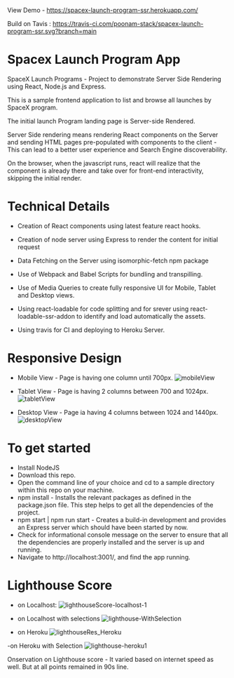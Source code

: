 View Demo - https://spacex-launch-program-ssr.herokuapp.com/

Build on Tavis : https://travis-ci.com/poonam-stack/spacex-launch-program-ssr.svg?branch=main

# Spacex Launch Program App

SpaceX Launch Programs - Project to demonstrate Server Side Rendering using React, Node.js and Express.

This is a sample frontend application to list and browse all launches by SpaceX program.

The initial launch Program landing page is Server-side Rendered.

Server Side rendering means rendering React components on the Server and sending HTML pages pre-populated with components to the client - This can lead to a better user experience and Search Engine discoverability.

On the browser, when the javascript runs, react will realize that the component is already there and take over for front-end interactivity, skipping the initial render. 

# Technical Details

- Creation of React components using latest feature react hooks. 

- Creation of node server using Express to render the content for initial request

- Data Fetching on the Server using isomorphic-fetch npm package

- Use of Webpack and Babel Scripts for bundling and transpilling.

- Use of Media Queries to create fully responsive UI for Mobile, Tablet and Desktop views.

- Using react-loadable for code splitting and for srever using react-loadable-ssr-addon to identify and load automatically the assets.

- Using travis for CI and deploying to Heroku Server.

# Responsive Design

- Mobile View - Page is having one column until 700px.
![mobileView](https://user-images.githubusercontent.com/51441748/97817318-9b051700-1cc1-11eb-996a-5aff4fd5e69a.png)

- Tablet View - Page is having 2 columns between 700 and 1024px.
![tabletView](https://user-images.githubusercontent.com/51441748/97817319-9b9dad80-1cc1-11eb-86dd-55bbd0a60ca9.png)

- Desktop View - Page ia having 4 columns between 1024 and 1440px.
![desktopView](https://user-images.githubusercontent.com/51441748/97817315-98a2bd00-1cc1-11eb-9a4b-f1b4f35bcceb.png)


# To get started

- Install NodeJS
- Download this repo.
- Open the command line of your choice and cd to a sample directory within this repo on your machine.
- npm install - Installs the relevant packages as defined in the package.json file. This step helps to get all the dependencies of the project.
- npm start | npm run start - Creates a build-in development and provides an Express server which should have been started by now.
- Check for informational console message on the server to ensure that all the dependencies are properly installed and the server is up and running.
- Navigate to http://localhost:3001/, and find the app running.


# Lighthouse Score
- on Localhost:
![lighthouseScore-localhost-1](https://user-images.githubusercontent.com/51441748/97817340-c425a780-1cc1-11eb-939a-31b0e4ac4f45.png)

- on Localhost with selections
![lighthouse-WithSelection](https://user-images.githubusercontent.com/51441748/97817298-6db86900-1cc1-11eb-8cc5-7ba1f312b610.png)

- on Heroku
![lighthouseRes_Heroku](https://user-images.githubusercontent.com/51441748/97817317-9a6c8080-1cc1-11eb-8ba6-f0c9c0fc0d2d.png)

-on Heroku with Selection
![lighthouse-heroku1](https://user-images.githubusercontent.com/51441748/97817316-9a6c8080-1cc1-11eb-825e-817ab48d4f56.png)

Onservation on Lighthouse score - It varied based on internet speed as well. But at all points remained in 90s line.
